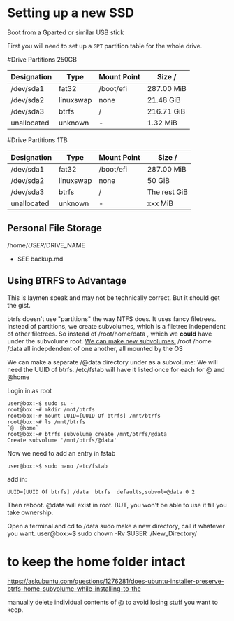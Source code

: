 # Setting up a new SSD
Boot from a Gparted or similar USB stick

First you will need to set up a `GPT` partition table for the whole drive.

#Drive Partitions 250GB

| Designation | Type           | Mount Point | Size /
| ------------------- | --------------- | ----------- | ------------------- | 
| /dev/sda1 | fat32 | /boot/efi | 287.00 MiB |
| /dev\/sda2 | linuxswap | none | 21.48 GiB |
| /dev/sda3 | btrfs | / | 216.71 GiB |
| unallocated | unknown | - | 1.32 MiB |

#Drive Partitions 1TB

| Designation | Type           | Mount Point | Size /
| ------------------- | --------------- | ----------- | ------------------- | 
| /dev/sda1 | fat32 | /boot/efi | 287.00 MiB |
| /dev\/sda2 | linuxswap | none | 50 GiB |
| /dev/sda3 | btrfs | / | The rest GiB |
| unallocated | unknown | - | xxx MiB |


## Personal File Storage
/home/$USER/$DRIVE_NAME
- SEE backup.md


## Using BTRFS to Advantage
This is laymen speak and may not be technically correct. But it should get the gist.

btrfs doesn't use "partitions" the way NTFS does. It uses fancy filetrees. Instead of partitions, we create subvolumes, which is a filetree independent of other filetrees.
So instead of /root/home/data , which we **could** have under the subvolume root. [We can make new subvolumes:](https://askubuntu.com/questions/331233/creating-btrfs-subvolume-like-or-home)
/root
/home
/data
all indepdendent of one another, all mounted by the OS

We can make a separate /@data directory under as a subvolume:
We will need the UUID of btrfs.
/etc/fstab will have it listed once for each for @ and @home

Login in as root
```shell
user@box:~$ sudo su -
root@box:~# mkdir /mnt/btrfs
root@box:~# mount UUID=[UUID Of btrfs] /mnt/btrfs
root@box:~# ls /mnt/btrfs
`@  @home`
root@box:~# btrfs subvolume create /mnt/btrfs/@data
Create subvolume '/mnt/btrfs/@data'
```

Now we need to add an entry in fstab
```shell
user@box:~$ sudo nano /etc/fstab
```
add in:

```shell
UUID=[UUID Of btrfs] /data  btrfs  defaults,subvol=@data 0 2
```
Then reboot. @data will exist in root. BUT, you won't be able to use it till you take ownership.

Open a terminal and cd to /data
sudo make a new directory, call it whatever you want.
user@box:~$ sudo chown -Rv $USER ./New_Directory/


# to keep the home folder intact
https://askubuntu.com/questions/1276281/does-ubuntu-installer-preserve-btrfs-home-subvolume-while-installing-to-the

manually delete individual contents of @ to avoid losing stuff you want to keep.


 


